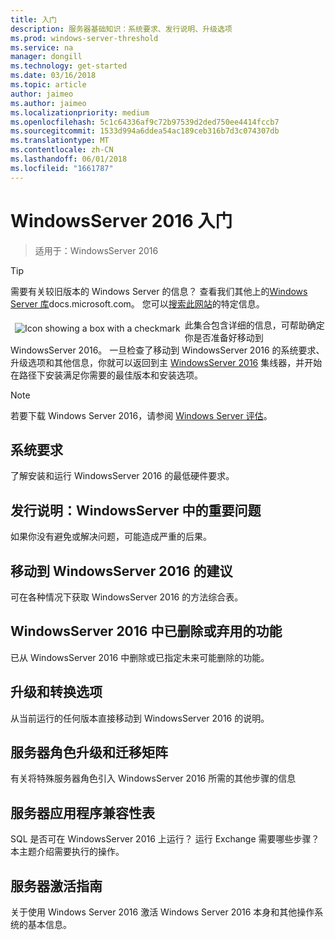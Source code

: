 ```yaml
---
title: 入门
description: 服务器基础知识：系统要求、发行说明、升级选项
ms.prod: windows-server-threshold
ms.service: na
manager: dongill
ms.technology: get-started
ms.date: 03/16/2018
ms.topic: article
author: jaimeo
ms.author: jaimeo
ms.localizationpriority: medium
ms.openlocfilehash: 5c1c64336af9c72b97539d2ded750ee4414fccb7
ms.sourcegitcommit: 1533d994a6ddea54ac189ceb316b7d3c074307db
ms.translationtype: MT
ms.contentlocale: zh-CN
ms.lasthandoff: 06/01/2018
ms.locfileid: "1661787"
---
```

# <a name="get-started-with-windows-server-2016"></a>WindowsServer 2016 入门

>适用于：WindowsServer 2016

>[!TIP]
> 需要有关较旧版本的 Windows Server 的信息？ 查看我们其他上的[Windows Server 库](/previous-versions/windows/)docs.microsoft.com。 您可以[搜索此网站](https://docs.microsoft.com/search/index?search=Windows+Server&dataSource=previousVersions)的特定信息。

<img src="../media/landing-icons/getstarted.png" style='float:left; padding:.5em;' alt="Icon showing a box with a checkmark"> 此集合包含详细的信息，可帮助确定你是否准备好移动到 WindowsServer 2016。 一旦检查了移动到 WindowsServer 2016 的系统要求、升级选项和其他信息，你就可以返回到主 [WindowsServer 2016](Windows-Server-2016.md) 集线器，并开始在路径下安装满足你需要的最佳版本和安装选项。 

>[!Note]
> 若要下载 Windows Server 2016，请参阅 [Windows Server 评估](https://www.microsoft.com/evalcenter/evaluate-windows-server-2016)。


## [<a name="system-requirements"></a>系统要求](system-requirements.md)
了解安装和运行 WindowsServer 2016 的最低硬件要求。

## [<a name="release-notes-important-issues-in-windows-server"></a>发行说明：WindowsServer 中的重要问题](Windows-Server-2016-GA-Release-Notes.md)
如果你没有避免或解决问题，可能造成严重的后果。

## [<a name="recommendations-for-moving-to-windows-server-2016"></a>移动到 WindowsServer 2016 的建议](Recommendations-moving-to-Server2016.md)
可在各种情况下获取 WindowsServer 2016 的方法综合表。

## [<a name="features-removed-or-deprecated-in--windows-server-2016"></a>WindowsServer 2016 中已删除或弃用的功能](deprecated-features.md)
已从 WindowsServer 2016 中删除或已指定未来可能删除的功能。

## [<a name="upgrade-and-conversion-options"></a>升级和转换选项](Supported-Upgrade-Paths.md)
从当前运行的任何版本直接移动到 WindowsServer 2016 的说明。

## [<a name="server-role-upgrade-and-migration-matrix"></a>服务器角色升级和迁移矩阵](Server-Role-Upgradeability-Table.md)
有关将特殊服务器角色引入 WindowsServer 2016 所需的其他步骤的信息

## [<a name="server-application-compatibility-table"></a>服务器应用程序兼容性表](Server-Application-Compatibility.md)
SQL 是否可在 WindowsServer 2016 上运行？ 运行 Exchange 需要哪些步骤？ 本主题介绍需要执行的操作。

## [<a name="server-activation-guide"></a>服务器激活指南](Server-2016-activation.md)
关于使用 Windows Server 2016 激活 Windows Server 2016 本身和其他操作系统的基本信息。


